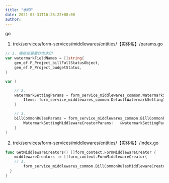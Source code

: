 ```yaml
---
title: "水印"
date: 2021-03-31T16:28:22+08:00
author: 
---
```


go

1. trek/services/form-services/middlewares/entities/【实体名】/params.go

```go
// 1. 哪些变量要作为水印
var watermarkFieldNames = []string{
	gen_ef.F_Project_billFullStatusObject,
	gen_ef.F_Project_budgetStatus,
}

var (

	// 2. 
	watermarkSettingParams = form_service_middlewares_common.WatermarkSettingMiddlewareCreatorParams{
		Items: form_service_middlewares_common.DefaultWatermarkSettingItemsCreator(watermarkFieldNames...),
	}

	// 3. 
	billCommonRulesParams = form_service_middlewares_common.BillCommonRulesCreatorParams{
		WatermarkSettingMiddlewareCreatorParams:   &watermarkSettingParams,
	}
)
```

2. trek/services/form-services/middlewares/entities/【实体名】/index.go

```go
func GetMiddlewareCreators() []form_context.FormMiddlewareCreator {
	middlewareCreators := []form_context.FormMiddlewareCreator{
    // 1.
		form_service_middlewares_common.BillCommonRulesMiddlewareCreator(billCommonRulesParams),
  }
}
```